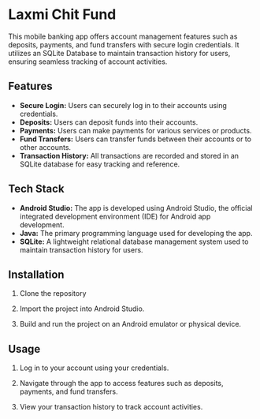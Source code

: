 # Laxmi Chit Fund
This mobile banking app offers account management features such as deposits, payments, and fund transfers with secure login credentials. It utilizes an SQLite Database to maintain transaction history for users, ensuring seamless tracking of account activities.

## Features

- **Secure Login:** Users can securely log in to their accounts using credentials.
- **Deposits:** Users can deposit funds into their accounts.
- **Payments:** Users can make payments for various services or products.
- **Fund Transfers:** Users can transfer funds between their accounts or to other accounts.
- **Transaction History:** All transactions are recorded and stored in an SQLite database for easy tracking and reference.

## Tech Stack

- **Android Studio:** The app is developed using Android Studio, the official integrated development environment (IDE) for Android app development.
- **Java:** The primary programming language used for developing the app.
- **SQLite:** A lightweight relational database management system used to maintain transaction history for users.

## Installation

1. Clone the repository

2. Import the project into Android Studio.

3. Build and run the project on an Android emulator or physical device.

## Usage

1. Log in to your account using your credentials.

2. Navigate through the app to access features such as deposits, payments, and fund transfers.

3. View your transaction history to track account activities.
